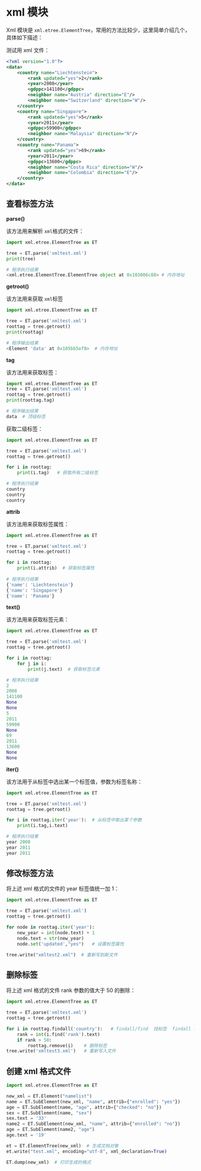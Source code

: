 # xml 模块

Xml 模块是 `xml.etree.ElementTree`，常用的方法比较少，这里简单介绍几个，具体如下描述：

测试用 xml 文件：

```xml
<?xml version="1.0"?>
<data>
    <country name="Liechtenstein">
        <rank updated="yes">2</rank>
        <year>2008</year>
        <gdppc>141100</gdppc>
        <neighbor name="Austria" direction="E"/>
        <neighbor name="Switzerland" direction="W"/>
    </country>
    <country name="Singapore">
        <rank updated="yes">5</rank>
        <year>2011</year>
        <gdppc>59900</gdppc>
        <neighbor name="Malaysia" direction="N"/>
    </country>
    <country name="Panama">
        <rank updated="yes">69</rank>
        <year>2011</year>
        <gdppc>13600</gdppc>
        <neighbor name="Costa Rica" direction="W"/>
        <neighbor name="Colombia" direction="E"/>
    </country>
</data>
```

## 查看标签方法

**parse()**

该方法用来解析 `xml`格式的文件：

```python
import xml.etree.ElementTree as ET

tree = ET.parse('xmltest.xml')
print(tree)

# 程序执行结果
<xml.etree.ElementTree.ElementTree object at 0x103006c88> # 内存地址
```

**getroot()**

该方法用来获取 `xml`标签

```python
import xml.etree.ElementTree as ET

tree = ET.parse('xmltest.xml')
roottag = tree.getroot()
print(roottag)

# 程序输出结果
<Element 'data' at 0x105bb5ef8>  # 内存地址
```

**tag**

该方法用来获取标签：

```python
import xml.etree.ElementTree as ET
tree = ET.parse('xmltest.xml')
roottag = tree.getroot()
print(roottag.tag)

# 程序输出结果
data  # 顶级标签
```

获取二级标签：

```python
import xml.etree.ElementTree as ET

tree = ET.parse('xmltest.xml')
roottag = tree.getroot()

for i in roottag:
    print(i.tag)   # 获取所有二级标签

# 程序执行结果
country
country
country
```

**attrib**

该方法用来获取标签属性：

```python
import xml.etree.ElementTree as ET

tree = ET.parse('xmltest.xml')
roottag = tree.getroot()

for i in roottag:
    print(i.attrib)  # 获取标签属性
    
# 程序执行结果
{'name': 'Liechtenstein'}
{'name': 'Singapore'}
{'name': 'Panama'}
```

**text()**

该方法用来获取标签元素：

```python
import xml.etree.ElementTree as ET

tree = ET.parse('xmltest.xml')
roottag = tree.getroot()

for i in roottag:
    for j in i:
        print(j.text)  # 获取标签元素

# 程序执行结果
2
2008
141100
None
None
5
2011
59900
None
69
2011
13600
None
None
```

**iter()**

该方法用于从标签中选出某一个标签值，参数为标签名称：

```python
import xml.etree.ElementTree as ET

tree = ET.parse('xmltest.xml')
roottag = tree.getroot()

for i in roottag.iter('year'):  # 从标签中取出某个参数
    print(i.tag,i.text)

# 程序执行结果
year 2008
year 2011
year 2011
```

## 修改标签方法

将上述 xml 格式的文件的 year 标签值统一加 1：

```python
import xml.etree.ElementTree as ET

tree = ET.parse('xmltest.xml')
roottag = tree.getroot()

for node in roottag.iter('year'):
    new_year = int(node.text) + 1
    node.text = str(new_year)
    node.set('updated',"yes")   # 设置标签属性

tree.write("xmltest2.xml")  # 重新写到新文件
```

## 删除标签

将上述 xml 格式的文件 rank 参数的值大于 50 的删除：

```python
import xml.etree.ElementTree as ET

tree = ET.parse('xmltest.xml')
roottag = tree.getroot()

for i in roottag.findall('country'):   # findall/find  找标签  findall 可以找多个
    rank = int(i.find('rank').text)
    if rank > 50:
        roottag.remove(i)    # 删除标签
tree.write('xmltest3.xml')   # 重新写入文件
```

## 创建 xml 格式文件

```python
import xml.etree.ElementTree as ET

new_xml = ET.Element("namelist")
name = ET.SubElement(new_xml, "name", attrib={"enrolled": "yes"})
age = ET.SubElement(name, "age", attrib={"checked": "no"})
sex = ET.SubElement(name, "sex")
sex.text = '33'
name2 = ET.SubElement(new_xml, "name", attrib={"enrolled": "no"})
age = ET.SubElement(name2, "age")
age.text = '19'

et = ET.ElementTree(new_xml)  # 生成文档对象
et.write("test.xml", encoding="utf-8", xml_declaration=True)

ET.dump(new_xml)  # 打印生成的格式
```



